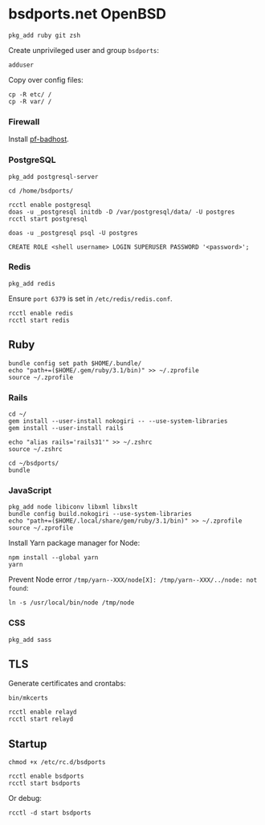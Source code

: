 # bsdports.net OpenBSD

    pkg_add ruby git zsh

Create unprivileged user and group `bsdports`:

    adduser

Copy over config files:

    cp -R etc/ /
    cp -R var/ /

### Firewall

Install [pf-badhost](https://www.geoghegan.ca/pub/pf-badhost/latest/install/openbsd.txt).

### PostgreSQL

    pkg_add postgresql-server

    cd /home/bsdports/

    rcctl enable postgresql
    doas -u _postgresql initdb -D /var/postgresql/data/ -U postgres
    rcctl start postgresql

    doas -u _postgresql psql -U postgres

    CREATE ROLE <shell username> LOGIN SUPERUSER PASSWORD '<password>';

### Redis

    pkg_add redis

Ensure `port 6379` is set in `/etc/redis/redis.conf`.

    rcctl enable redis
    rcctl start redis

## Ruby

    bundle config set path $HOME/.bundle/
    echo "path+=($HOME/.gem/ruby/3.1/bin)" >> ~/.zprofile
    source ~/.zprofile

### Rails

    cd ~/
    gem install --user-install nokogiri -- --use-system-libraries
    gem install --user-install rails

    echo "alias rails='rails31'" >> ~/.zshrc
    source ~/.zshrc

    cd ~/bsdports/
    bundle

### JavaScript

    pkg_add node libiconv libxml libxslt
    bundle config build.nokogiri --use-system-libraries
    echo "path+=($HOME/.local/share/gem/ruby/3.1/bin)" >> ~/.zprofile
    source ~/.zprofile

Install Yarn package manager for Node:

    npm install --global yarn
    yarn

Prevent Node error `/tmp/yarn--XXX/node[X]: /tmp/yarn--XXX/../node: not found`:

    ln -s /usr/local/bin/node /tmp/node

### CSS

    pkg_add sass

## TLS

Generate certificates and crontabs:

    bin/mkcerts

    rcctl enable relayd
    rcctl start relayd

## Startup

    chmod +x /etc/rc.d/bsdports

    rcctl enable bsdports
    rcctl start bsdports

Or debug:

    rcctl -d start bsdports

